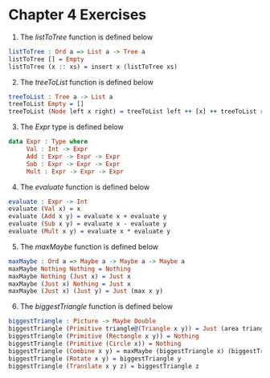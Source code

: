 # Chapter 4 Exercises
1. The *listToTree* function is defined below
```idris
listToTree : Ord a => List a -> Tree a
listToTree [] = Empty
listToTree (x :: xs) = insert x (listToTree xs)
```

2. The *treeToList* function is defined below
```idris
treeToList : Tree a -> List a
treeToList Empty = []
treeToList (Node left x right) = treeToList left ++ [x] ++ treeToList right
```

3. The *Expr* type is defined below
```idris
data Expr : Type where
     Val : Int -> Expr
     Add : Expr -> Expr -> Expr
     Sub : Expr -> Expr -> Expr
     Mult : Expr -> Expr -> Expr
```

4. The *evaluate* function is defined below
```idris
evaluate : Expr -> Int
evaluate (Val x) = x
evaluate (Add x y) = evaluate x + evaluate y
evaluate (Sub x y) = evaluate x - evaluate y
evaluate (Mult x y) = evaluate x * evaluate y 
```

5. The *maxMaybe* function is defined below
```idris
maxMaybe : Ord a => Maybe a -> Maybe a -> Maybe a
maxMaybe Nothing Nothing = Nothing
maxMaybe Nothing (Just x) = Just x
maxMaybe (Just x) Nothing = Just x
maxMaybe (Just x) (Just y) = Just (max x y)
```

6. The *biggestTriangle* function is defined below
```idris
biggestTriangle : Picture -> Maybe Double
biggestTriangle (Primitive triangle@(Triangle x y)) = Just (area triangle)
biggestTriangle (Primitive (Rectangle x y)) = Nothing
biggestTriangle (Primitive (Circle x)) = Nothing
biggestTriangle (Combine x y) = maxMaybe (biggestTriangle x) (biggestTriangle y)
biggestTriangle (Rotate x y) = biggestTriangle y
biggestTriangle (Translate x y z) = biggestTriangle z
```
